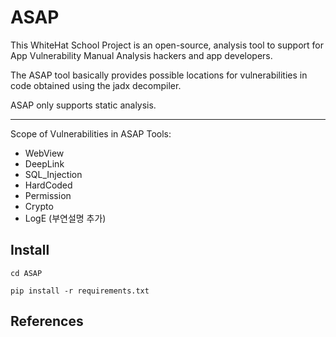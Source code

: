 # ASAP
This WhiteHat School Project is an open-source, analysis tool to support for App Vulnerability Manual Analysis hackers and app developers.  

The ASAP tool basically provides possible locations for vulnerabilities in code obtained using the jadx decompiler. 

ASAP only supports static analysis. 

---
Scope of Vulnerabilities in ASAP Tools: 
   + WebView
   + DeepLink
   + SQL_Injection
   + HardCoded
   + Permission
   + Crypto
   + LogE (부연설명 추가)

## Install

```
cd ASAP
```

```
pip install -r requirements.txt
```

## References
